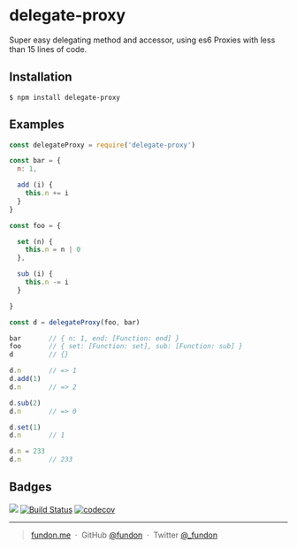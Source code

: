 # delegate-proxy

Super easy delegating method and accessor, using es6 Proxies with less than 15 lines of code.

## Installation

```
$ npm install delegate-proxy
```

## Examples

```js
const delegateProxy = require('delegate-proxy')

const bar = {
  n: 1,

  add (i) {
    this.n += i
  }
}

const foo = {

  set (n) {
    this.n = n | 0
  },

  sub (i) {
    this.n -= i
  }

}

const d = delegateProxy(foo, bar)

bar       // { n: 1, end: [Function: end] }
foo       // { set: [Function: set], sub: [Function: sub] }
d         // {}

d.n       // => 1
d.add(1)
d.n       // => 2

d.sub(2)
d.n       // => 0

d.set(1)
d.n       // 1

d.n = 233
d.n       // 233
```

## Badges

![](https://img.shields.io/badge/license-MIT-blue.svg)
[![Build Status](https://travis-ci.org/fundon/delegate-proxy.svg?branch=master)](https://travis-ci.org/fundon/delegate-proxy)
[![codecov](https://codecov.io/gh/fundon/delegate-proxy/branch/master/graph/badge.svg)](https://codecov.io/gh/fundon/delegate-proxy)

---

> [fundon.me](https://fundon.me) &nbsp;&middot;&nbsp;
> GitHub [@fundon](https://github.com/fundon) &nbsp;&middot;&nbsp;
> Twitter [@_fundon](https://twitter.com/_fundon)
